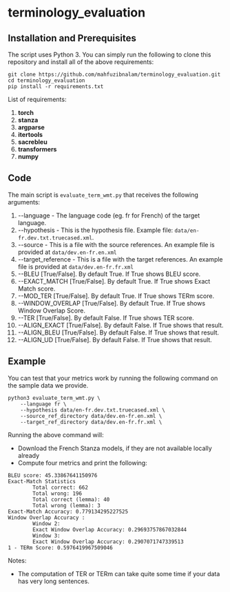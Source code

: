 # terminology_evaluation

## Installation and Prerequisites

The script uses Python 3. You can simply run the following to clone this repository and install all of the above requirements:

~~~
git clone https://github.com/mahfuzibnalam/terminology_evaluation.git
cd terminology_evaluation
pip install -r requirements.txt
~~~

List of requirements:
  1. **torch**
  2. **stanza**
  3. **argparse**
  4. **itertools**
  5. **sacrebleu**
  6. **transformers**
  7. **numpy**

## Code
The main script is `evaluate_term_wmt.py` that receives the following arguments:

  1. --language - The language code (eg. fr for French) of the target language.
  2. --hypothesis - This is the hypothesis file. Example file: `data/en-fr.dev.txt.truecased.xml`.
  3. --source - This is a file with the source references. An example file is provided at `data/dev.en-fr.en.xml`
  4. --target_reference - This is a file with the target references. An example file is provided at `data/dev.en-fr.fr.xml`
  5. --BLEU [True/False]. By default True. If True shows BLEU score.
  6. --EXACT_MATCH [True/False]. By default True. If True shows Exact Match score.
  7. --MOD_TER [True/False]. By default True. If True shows TERm score.
  8. --WINDOW_OVERLAP [True/False]. By default True. If True shows Window Overlap Score.
  9. --TER [True/False]. By default False. If True shows TER score.
  10. --ALIGN_EXACT [True/False]. By default False. If True shows that result.
  11. --ALIGN_BLEU [True/False]. By default False. If True shows that result.
  12. --ALIGN_UD [True/False]. By default False. If True shows that result.
  

## Example
You can test that your metrics work by running the following command on the sample data we provide.
~~~
python3 evaluate_term_wmt.py \
    --language fr \
    --hypothesis data/en-fr.dev.txt.truecased.xml \
    --source_ref_directory data/dev.en-fr.en.xml \
    --target_ref_directory data/dev.en-fr.fr.xml \
~~~
Running the above command will:
* Download the French Stanza models, if they are not available locally already
* Compute four metrics and print the following:
~~~
BLEU score: 45.33867641150976
Exact-Match Statistics
        Total correct: 662
        Total wrong: 196
        Total correct (lemma): 40
        Total wrong (lemma): 3
Exact-Match Accuracy: 0.779134295227525
Window Overlap Accuracy :
        Window 2:
        Exact Window Overlap Accuracy: 0.29693757867032844
        Window 3:
        Exact Window Overlap Accuracy: 0.2907071747339513
1 - TERm Score: 0.5976419967509046

~~~

Notes: 
* The computation of TER or TERm can take quite some time if your data has very long sentences.
